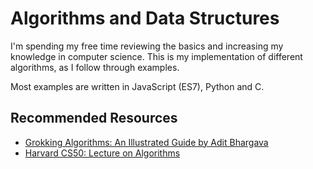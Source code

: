# Algorithms and Data Structures

I'm spending my free time reviewing the basics and increasing my knowledge in computer science. This is my implementation of different algorithms, as I follow through examples.

Most examples are written in JavaScript (ES7), Python and C.

## Recommended Resources

- [Grokking Algorithms: An Illustrated Guide by Adit Bhargava](https://www.goodreads.com/book/show/22847284-grokking-algorithms-an-illustrated-guide-for-programmers-and-other-curio)
- [Harvard CS50: Lecture on Algorithms](https://cs50.harvard.edu/x/weeks/3/)
